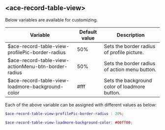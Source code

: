 ## <ace-record-table-view\>
Below variables are available for customizing.

| Variable                                                   | Default value                 | Description                               |
| -----------------------------------------------------------|-------------------------------|-------------------------------------------|
| $ace-record-table-view-profilePic-border-radius            | 50%                           | Sets the border radius of profile picture.|
| $ace-record-table-view-actionMenu-btn-border-radius        | 50%                           | Sets the border radius of action menu button.|
| $ace-record-table-view-loadmore-background-color           | #fff                          | Sets the background color of loadmore button.|
<!-- last variable contrast check -->

Each of the above variable can be assigned with different values as below:
```scss
$ace-record-table-view-profilePic-border-radius : 20%;

$ace-record-table-view-loadmore-background-color: #00ff00;
```
